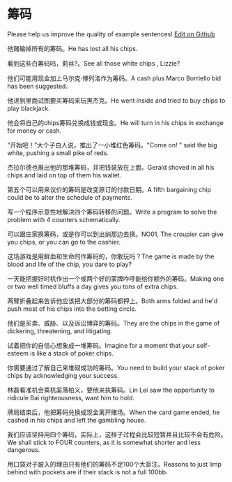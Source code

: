 # 筹码

Please help us improve the quality of example sentences! [Edit on Github](https://github.com/jiyushe/jiyu-example-sentence-source/blob/main/chinese/chouma.md)

<p><span class="chinese">他赌输掉所有的筹码。</span><span class="english">He has lost all his chips.</span></p>

<p><span class="chinese">看到这些白筹码吗，莉丝?。</span><span class="english">See all those white chips , Lizzie?</span></p>

<p><span class="chinese">他们可能用现金加上马尔克·博列洛作为筹码。</span><span class="english">A cash plus Marco Borriello bid has been suggested.</span></p>

<p><span class="chinese">他进到里面试图要买筹码来玩黑杰克。</span><span class="english">He went inside and tried to buy chips to play blackjack.</span></p>

<p><span class="chinese">他会将自己的chips筹码兑换成钱或现金。</span><span class="english">He will turn in his chips in exchange for money or cash.</span></p>

<p><span class="chinese">“开始吧！”大个子白人说，推出了一小堆红色筹码。</span><span class="english">"Come on! " said the big white, pushing a small pike of reds.</span></p>

<p><span class="chinese">杰拉尔德也推出他的那堆筹码，并把钱装放在上面。</span><span class="english">Gerald shoved in all his chips and laid on top of them his wallet.</span></p>

<p><span class="chinese">第五个可以用来议价的筹码是改变原订的付款日期。</span><span class="english">A fifth bargaining chip could be to alter the schedule of payments.</span></p>

<p><span class="chinese">写一个程序示意性地解决四个筹码转移的问题。</span><span class="english">Write a program to solve the problem with 4 counters schematically.</span></p>

<p><span class="chinese">可以跟庄家换筹码，或是你可以到出纳那边去换。</span><span class="english">NO01, The croupier can give you chips, or you can go to the cashier.</span></p>

<p><span class="chinese">这场游戏是用鲜血和生命的作筹码的，你敢玩吗？</span><span class="english">The game is made by the blood and life of the chip, you dare to play?</span></p>

<p><span class="chinese">一天能把握好时机作出一个或两个好的蒙牌咋呼能给你额外的筹码。</span><span class="english">Making one or two well timed bluffs a day gives you tons of extra chips.</span></p>

<p><span class="chinese">两臂折叠起来告诉他应该把大部分的筹码都押上。</span><span class="english">Both arms folded and he'd push most of his chips into the betting circle.</span></p>

<p><span class="chinese">他们是买卖、威胁、以及诉讼博弈的筹码。</span><span class="english">They are the chips in the game of dickering, threatening, and litigating.</span></p>

<p><span class="chinese">试着把你的自信心想象成一堆筹码。</span><span class="english">Imagine for a moment that your self-esteem is like a stack of poker chips.</span></p>

<p><span class="chinese">你需要通过了解自己来堆砌成功的筹码。</span><span class="english">You need to build your stack of poker chips by acknowledging your success.</span></p>

<p><span class="chinese">林磊看准机会乘机奚落柏义，要他来执筹码。</span><span class="english">Lin Lei saw the opportunity to ridicule Bai righteousness, want him to hold.</span></p>

<p><span class="chinese">牌局结束后，他把筹码兑换成现金离开赌场。</span><span class="english">When the card game ended, he cashed in his chips and left the gambling house.</span></p>

<p><span class="chinese">我们应该坚持用四个筹码，实际上，这样子过程会比较短暂并且比较不会有危险。</span><span class="english">We shall stick to FOUR counters, as it is somewhat shorter and less dangerous.</span></p>

<p><span class="chinese">用口袋对子跛入的理由只有他们的筹码不足100个大盲注。</span><span class="english">Reasons to just limp behind with pockets are if their stack is not a full 100bb.</span></p>

